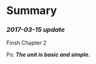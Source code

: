 Summary
======================================


### *2017-03-15 update*
Finsh Chapter 2

Ps: __*The unit is basic and simple*.__	
